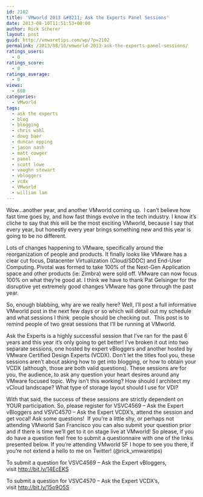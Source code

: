 ```yaml
---
id: 2102
title: 'VMworld 2013 &#8211; Ask the Experts Panel Sessions'
date: 2013-08-10T11:51:53+00:00
author: Rick Scherer
layout: post
guid: http://vmwaretips.com/wp/?p=2102
permalink: /2013/08/10/vmworld-2013-ask-the-experts-panel-sessions/
ratings_users:
  - 0
ratings_score:
  - 0
ratings_average:
  - 0
views:
  - 680
categories:
  - VMworld
tags:
  - ask the experts
  - blog
  - blogging
  - chris wahl
  - doug baer
  - duncan epping
  - jason nash
  - matt cowger
  - panel
  - scott lowe
  - vaughn stewart
  - vbloggers
  - vcdx
  - VMworld
  - william lam
---
```

Wow&#8230;another year, and another VMworld coming up.  I can&#8217;t believe how fast time goes by, and how fast things evolve in the tech industry. I know it&#8217;s cliche to say that _this_ will be the most exciting VMworld, because I say that every year, but honestly every year brings something new and this year is going to be no different.

Lots of changes happening to VMware, specifically around the reorganization of people and products. It finally looks like VMware has a clear cut focus, Datacenter Virtualization (Cloud/SDDC) and End-User Computing. Pivotal was formed to take 100% of the Next-Gen Application space and other products (ie: Zimbra) were sold off. VMware can now focus 100% on what they&#8217;re good at. I think we have to thank Pat Gelsinger for the disruptive yet extremely good changes VMware has gone through the past year.

So, enough blabbing, why are we really here? Well, I&#8217;ll post a full informative VMworld post in the next few days or so which will detail out my schedule and what sessions I think  people should be checking out.  This post is to remind people of two great sessions that I&#8217;ll be running at VMworld.

Ask the Experts is a highly successful session that I&#8217;ve ran for the past 6 years and this year it&#8217;s only going to get better! I&#8217;ve broken it out into two separate sessions, one hosted by expert vBloggers and another hosted by VMware Certified Design Experts (VCDX). Don&#8217;t let the titles fool you, these sessions aren&#8217;t about asking how to get into blogging, or how to obtain your VCDX (although, those are both valid questions). These sessions are for you, the audience, to ask any question your heart desires around any VMware focused topic. Why isn&#8217;t this working? How should I architect my vCloud landscape? What type of storage layout should I use for VDI?

With that said, the success of these sessions are strictly dependent on YOUR participation. So, please register for VSVC4569 &#8211; Ask the Expert vBloggers and VSVC4570 &#8211; Ask the Expert VCDX&#8217;s, attend the session and get vocal! Ask some questions!  If you&#8217;re a little shy, or perhaps not attending VMworld San Francisco you can also submit your question prior and if there is time we&#8217;ll get to it on stage live at VMworld! So please, if you do have a question feel free to submit a questionnaire with one of the links presented below. If you&#8217;re attending VMworld SF I hope to see you there, if you&#8217;re not extend a hello to me on Twitter! (@rick_vmwaretips)

To submit a question for VSVC4569 &#8211; Ask the Expert vBloggers, visit <a href="http://bit.ly/14EcEKS" target="_blank">http://bit.ly/14EcEKS</a>

To submit a question for VSVC4570 &#8211; Ask the Expert VCDX&#8217;s, visit <a href="http://bit.ly/15o9O5S" target="_blank">http://bit.ly/15o9O5S</a>